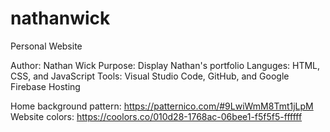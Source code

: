 # nathanwick
Personal Website

Author: Nathan Wick
Purpose: Display Nathan's portfolio
Languges: HTML, CSS, and JavaScript
Tools: Visual Studio Code, GitHub, and Google Firebase Hosting

Home background pattern: https://patternico.com/#9LwiWmM8Tmt1jLpM
Website colors: https://coolors.co/010d28-1768ac-06bee1-f5f5f5-ffffff